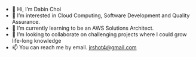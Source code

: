 - 👋 Hi, I’m Dabin Choi
- 👀 I’m interested in Cloud Computing, Software Development and Quality Assurance.
- 🌱 I’m currently learning to be an AWS Solutions Architect. 
- 💞️ I’m looking to collaborate on challenging projects where I could grow life-long knowledge
- 📫 You can reach me by email. jrshot4@gmail.com

<!---
dabinc/dabinc is a ✨ special ✨ repository because its `README.md` (this file) appears on your GitHub profile.
You can click the Preview link to take a look at your changes.
--->
